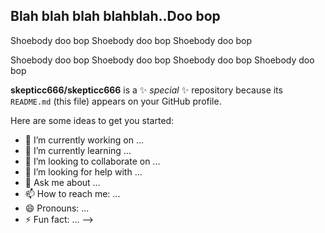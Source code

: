## Blah blah blah blahblah..Doo bop
Shoebody doo bop
Shoebody doo bop
Shoebody doo bop

Shoebody doo bop
Shoebody doo bop
Shoebody doo bop
Shoebody doo bop

**skepticc666/skepticc666** is a ✨ _special_ ✨ repository because its `README.md` (this file) appears on your GitHub profile.

Here are some ideas to get you started:

- 🔭 I’m currently working on ...
- 🌱 I’m currently learning ...
- 👯 I’m looking to collaborate on ...
- 🤔 I’m looking for help with ...
- 💬 Ask me about ...
- 📫 How to reach me: ...
- 😄 Pronouns: ...
- ⚡ Fun fact: ...
-->
